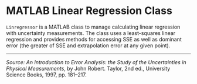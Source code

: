# MATLAB Linear Regression Class

`Linregressor` is a MATLAB class to manage calculating linear regression with uncertainty measurements. The class uses a least-squares linear regression and provides methods for accessing SSE as well as dominant error (the greater of SSE and extrapolation error at any given point).

---

*Source:* 
*An Introduction to Error Analysis: the Study of the Uncertainties in Physical Measurements*, by John Robert. Taylor, 2nd ed., University Science Books, 1997, pp. 181–217. 
